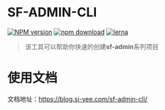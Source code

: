 # SF-ADMIN-CLI

[![NPM version][npm-image]][npm-url]
[![npm download][download-image]][download-url]
[![lerna](https://img.shields.io/badge/maintained%20with-lerna-cc00ff.svg)](https://lerna.js.org/)

[npm-image]: https://img.shields.io/npm/v/@sfadminltd/cli.svg?style=flat-square
[npm-url]: https://npmjs.org/package/@sfadminltd/cli
[download-image]: https://img.shields.io/npm/dm/@sfadminltd/cli.svg?style=flat-square
[download-url]: https://npmjs.org/package/@sfadminltd/cli

> 该工具可以帮助你快速的创建**sf-admin**系列项目

# 使用文档

文档地址：https://blog.si-yee.com/sf-admin-cli/